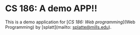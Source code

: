 # CS 186: A demo APP!!

This is a demo application for
[*CS 186: Web programming*](Web Programming) 
by [splatt](mailto: splatte@mills.edu).
